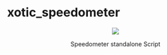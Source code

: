 # xotic_speedometer
<div align='center'><img src='https://cdn.upload.systems/uploads/Ep298MH5.png'/></div>



<p align='center'>Speedometer standalone Script</p>
